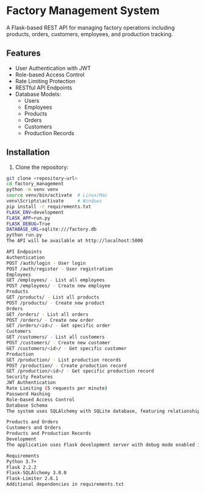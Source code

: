 # Factory Management System

A Flask-based REST API for managing factory operations including products, orders, customers, employees, and production tracking.

## Features

- User Authentication with JWT
- Role-based Access Control
- Rate Limiting Protection
- RESTful API Endpoints
- Database Models:
  - Users
  - Employees
  - Products
  - Orders
  - Customers
  - Production Records

## Installation

1. Clone the repository:
```bash
git clone <repository-url>
cd factory_management
python -m venv venv
source venv/bin/activate  # Linux/Mac
venv\Scripts\activate     # Windows
pip install -r requirements.txt
FLASK_ENV=development
FLASK_APP=run.py
FLASK_DEBUG=True
DATABASE_URL=sqlite:///factory.db
python run.py
The API will be available at http://localhost:5000

API Endpoints
Authentication
POST /auth/login - User login
POST /auth/register - User registration
Employees
GET /employees/ - List all employees
POST /employees/ - Create new employee
Products
GET /products/ - List all products
POST /products/ - Create new product
Orders
GET /orders/ - List all orders
POST /orders/ - Create new order
GET /orders/<id>/ - Get specific order
Customers
GET /customers/ - List all customers
POST /customers/ - Create new customer
GET /customers/<id>/ - Get specific customer
Production
GET /production/ - List production records
POST /production/ - Create production record
GET /production/<id>/ - Get specific production record
Security Features
JWT Authentication
Rate Limiting (5 requests per minute)
Password Hashing
Role-based Access Control
Database Schema
The system uses SQLAlchemy with SQLite database, featuring relationships between:

Products and Orders
Customers and Orders
Products and Production Records
Development
The application uses Flask development server with debug mode enabled in development environment.

Requirements
Python 3.7+
Flask 2.2.2
Flask-SQLAlchemy 3.0.0
Flask-Limiter 2.6.1
Additional dependencies in requirements.txt
